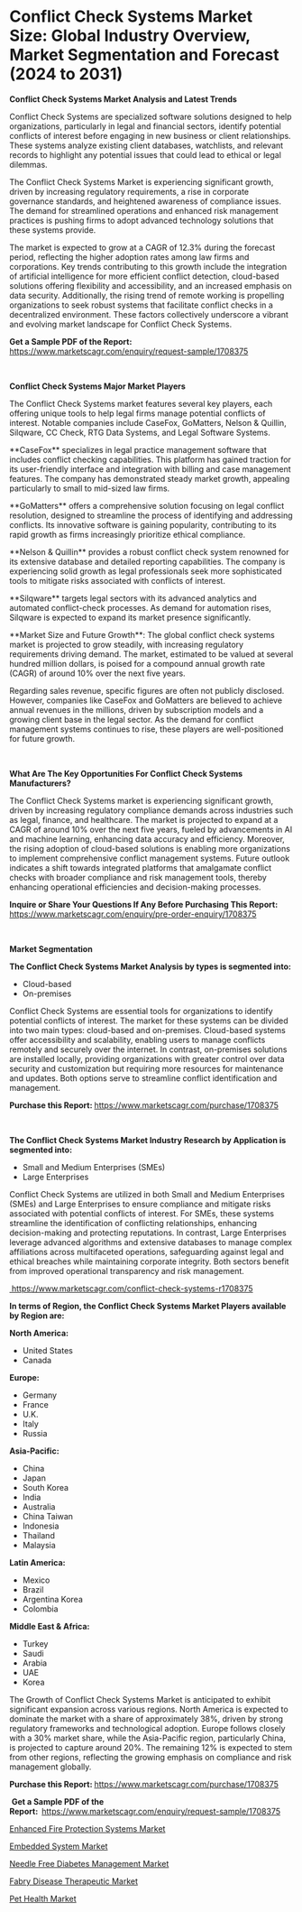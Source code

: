 <p><h1>Conflict Check Systems Market Size: Global Industry Overview, Market Segmentation and Forecast (2024 to 2031)</h1></p><p><strong>Conflict Check Systems Market Analysis and Latest Trends</strong></p>
<p><p>Conflict Check Systems are specialized software solutions designed to help organizations, particularly in legal and financial sectors, identify potential conflicts of interest before engaging in new business or client relationships. These systems analyze existing client databases, watchlists, and relevant records to highlight any potential issues that could lead to ethical or legal dilemmas. </p><p>The Conflict Check Systems Market is experiencing significant growth, driven by increasing regulatory requirements, a rise in corporate governance standards, and heightened awareness of compliance issues. The demand for streamlined operations and enhanced risk management practices is pushing firms to adopt advanced technology solutions that these systems provide. </p><p>The market is expected to grow at a CAGR of 12.3% during the forecast period, reflecting the higher adoption rates among law firms and corporations. Key trends contributing to this growth include the integration of artificial intelligence for more efficient conflict detection, cloud-based solutions offering flexibility and accessibility, and an increased emphasis on data security. Additionally, the rising trend of remote working is propelling organizations to seek robust systems that facilitate conflict checks in a decentralized environment. These factors collectively underscore a vibrant and evolving market landscape for Conflict Check Systems.</p></p>
<p><strong>Get a Sample PDF of the Report:&nbsp;</strong> <a href="https://www.marketscagr.com/enquiry/request-sample/1708375?utm_campaign=1278&utm_medium=2&utm_source=Github&utm_content=ia&utm_term=21102024&utm_id=conflict-check-systems">https://www.marketscagr.com/enquiry/request-sample/1708375</a></p>
<p>&nbsp;</p>
<p><strong>Conflict Check Systems Major Market Players</strong></p>
<p><p>The Conflict Check Systems market features several key players, each offering unique tools to help legal firms manage potential conflicts of interest. Notable companies include CaseFox, GoMatters, Nelson & Quillin, Silqware, CC Check, RTG Data Systems, and Legal Software Systems.</p><p>**CaseFox** specializes in legal practice management software that includes conflict checking capabilities. This platform has gained traction for its user-friendly interface and integration with billing and case management features. The company has demonstrated steady market growth, appealing particularly to small to mid-sized law firms.</p><p>**GoMatters** offers a comprehensive solution focusing on legal conflict resolution, designed to streamline the process of identifying and addressing conflicts. Its innovative software is gaining popularity, contributing to its rapid growth as firms increasingly prioritize ethical compliance.</p><p>**Nelson & Quillin** provides a robust conflict check system renowned for its extensive database and detailed reporting capabilities. The company is experiencing solid growth as legal professionals seek more sophisticated tools to mitigate risks associated with conflicts of interest.</p><p>**Silqware** targets legal sectors with its advanced analytics and automated conflict-check processes. As demand for automation rises, Silqware is expected to expand its market presence significantly.</p><p>**Market Size and Future Growth**: The global conflict check systems market is projected to grow steadily, with increasing regulatory requirements driving demand. The market, estimated to be valued at several hundred million dollars, is poised for a compound annual growth rate (CAGR) of around 10% over the next five years.</p><p>Regarding sales revenue, specific figures are often not publicly disclosed. However, companies like CaseFox and GoMatters are believed to achieve annual revenues in the millions, driven by subscription models and a growing client base in the legal sector. As the demand for conflict management systems continues to rise, these players are well-positioned for future growth.</p></p>
<p>&nbsp;</p>
<p><strong>What Are The Key Opportunities For Conflict Check Systems Manufacturers?</strong></p>
<p><p>The Conflict Check Systems market is experiencing significant growth, driven by increasing regulatory compliance demands across industries such as legal, finance, and healthcare. The market is projected to expand at a CAGR of around 10% over the next five years, fueled by advancements in AI and machine learning, enhancing data accuracy and efficiency. Moreover, the rising adoption of cloud-based solutions is enabling more organizations to implement comprehensive conflict management systems. Future outlook indicates a shift towards integrated platforms that amalgamate conflict checks with broader compliance and risk management tools, thereby enhancing operational efficiencies and decision-making processes.</p></p>
<p><strong>Inquire or Share Your Questions If Any Before Purchasing This Report:</strong> <a href="https://www.marketscagr.com/enquiry/pre-order-enquiry/1708375?utm_campaign=1278&utm_medium=2&utm_source=Github&utm_content=ia&utm_term=21102024&utm_id=conflict-check-systems">https://www.marketscagr.com/enquiry/pre-order-enquiry/1708375</a></p>
<p>&nbsp;</p>
<p><strong>Market Segmentation</strong></p>
<p><strong>The Conflict Check Systems Market Analysis by types is segmented into:</strong></p>
<p><ul><li>Cloud-based</li><li>On-premises</li></ul></p>
<p><p>Conflict Check Systems are essential tools for organizations to identify potential conflicts of interest. The market for these systems can be divided into two main types: cloud-based and on-premises. Cloud-based systems offer accessibility and scalability, enabling users to manage conflicts remotely and securely over the internet. In contrast, on-premises solutions are installed locally, providing organizations with greater control over data security and customization but requiring more resources for maintenance and updates. Both options serve to streamline conflict identification and management.</p></p>
<p><strong>Purchase this Report:&nbsp;</strong><a href="https://www.marketscagr.com/purchase/1708375?utm_campaign=1278&utm_medium=2&utm_source=Github&utm_content=ia&utm_term=21102024&utm_id=conflict-check-systems">https://www.marketscagr.com/purchase/1708375</a></p>
<p>&nbsp;</p>
<p><strong>The Conflict Check Systems Market Industry Research by Application is segmented into:</strong></p>
<p><ul><li>Small and Medium Enterprises (SMEs)</li><li>Large Enterprises</li></ul></p>
<p><p>Conflict Check Systems are utilized in both Small and Medium Enterprises (SMEs) and Large Enterprises to ensure compliance and mitigate risks associated with potential conflicts of interest. For SMEs, these systems streamline the identification of conflicting relationships, enhancing decision-making and protecting reputations. In contrast, Large Enterprises leverage advanced algorithms and extensive databases to manage complex affiliations across multifaceted operations, safeguarding against legal and ethical breaches while maintaining corporate integrity. Both sectors benefit from improved operational transparency and risk management.</p></p>
<p><a href="https://www.marketscagr.com/conflict-check-systems-r1708375?utm_campaign=1278&utm_medium=2&utm_source=Github&utm_content=ia&utm_term=21102024&utm_id=conflict-check-systems">&nbsp;https://www.marketscagr.com/conflict-check-systems-r1708375</a></p>
<p><strong>In terms of Region, the Conflict Check Systems Market Players available by Region are:</strong></p>
<p>
    <p> <strong> North America: </strong>
        <ul>
            <li>United States</li>
            <li>Canada</li>
        </ul>
        </p> 
    <p> <strong> Europe: </strong>
        <ul>
            <li>Germany</li>
            <li>France</li>
            <li>U.K.</li>
            <li>Italy</li>
            <li>Russia</li>
        </ul>
        </p> 
    <p> <strong> Asia-Pacific: </strong>
        <ul>
            <li>China</li>
            <li>Japan</li>
            <li>South Korea</li>
            <li>India</li>
            <li>Australia</li>
            <li>China Taiwan</li>
            <li>Indonesia</li>
            <li>Thailand</li>
            <li>Malaysia</li>
        </ul>
        </p> 
    <p> <strong> Latin America: </strong>
        <ul>
            <li>Mexico</li>
            <li>Brazil</li>
            <li>Argentina Korea</li>
            <li>Colombia</li>
        </ul>
        </p> 
    <p> <strong> Middle East & Africa: </strong>
        <ul>
            <li>Turkey</li>
            <li>Saudi</li>
            <li>Arabia</li>
            <li>UAE</li>
            <li>Korea</li>
        </ul>
    </p>
    </p>
<p><p>The Growth of Conflict Check Systems Market is anticipated to exhibit significant expansion across various regions. North America is expected to dominate the market with a share of approximately 38%, driven by strong regulatory frameworks and technological adoption. Europe follows closely with a 30% market share, while the Asia-Pacific region, particularly China, is projected to capture around 20%. The remaining 12% is expected to stem from other regions, reflecting the growing emphasis on compliance and risk management globally.</p></p>
<p><strong>Purchase this Report: </strong><a href="https://www.marketscagr.com/purchase/1708375?utm_campaign=1278&utm_medium=2&utm_source=Github&utm_content=ia&utm_term=21102024&utm_id=conflict-check-systems">https://www.marketscagr.com/purchase/1708375</a></p>
<p>&nbsp;<strong>Get a Sample PDF of the Report:&nbsp;&nbsp;</strong><a href="https://www.marketscagr.com/enquiry/request-sample/1708375?utm_campaign=1278&utm_medium=2&utm_source=Github&utm_content=ia&utm_term=21102024&utm_id=conflict-check-systems">https://www.marketscagr.com/enquiry/request-sample/1708375</a></p>
<p><strong></strong></p>
<p><p><a href="https://www.linkedin.com/pulse/enhanced-fire-protection-systems-market2024-2031-industry-n2a3c?utm_campaign=1278&utm_medium=2&utm_source=Github&utm_content=ia&utm_term=21102024&utm_id=conflict-check-systems">Enhanced Fire Protection Systems Market</a></p><p><a href="https://www.linkedin.com/pulse/global-perspectives-embedded-system-market-trends-challenges-bafac?utm_campaign=1278&utm_medium=2&utm_source=Github&utm_content=ia&utm_term=21102024&utm_id=conflict-check-systems">Embedded System Market</a></p><p><a href="https://github.com/lilyet2b1/Market-Research-Report-List-1/blob/main/needle-free-diabetes-management-market.md?utm_campaign=1278&utm_medium=2&utm_source=Github&utm_content=ia&utm_term=21102024&utm_id=conflict-check-systems">Needle Free Diabetes Management Market</a></p><p><a href="https://github.com/elenif62bh/Market-Research-Report-List-1/blob/main/fabry-disease-therapeutic-market.md?utm_campaign=1278&utm_medium=2&utm_source=Github&utm_content=ia&utm_term=21102024&utm_id=conflict-check-systems">Fabry Disease Therapeutic Market</a></p><p><a href="https://www.linkedin.com/pulse/pet-health-market-drivers-challenges-forecast-2024-2031-dztjc?utm_campaign=1278&utm_medium=2&utm_source=Github&utm_content=ia&utm_term=21102024&utm_id=conflict-check-systems">Pet Health Market</a></p></p>